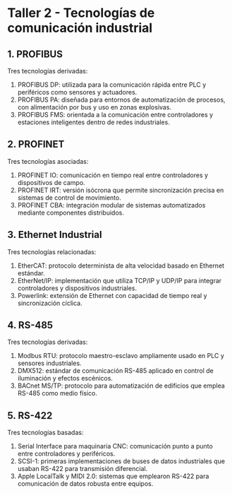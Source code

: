 # Taller 2 - Tecnologías de comunicación industrial

## 1. PROFIBUS
Tres tecnologías derivadas:
1. PROFIBUS DP: utilizada para la comunicación rápida entre PLC y periféricos como sensores y actuadores.  
2. PROFIBUS PA: diseñada para entornos de automatización de procesos, con alimentación por bus y uso en zonas explosivas.  
3. PROFIBUS FMS: orientada a la comunicación entre controladores y estaciones inteligentes dentro de redes industriales.

## 2. PROFINET
Tres tecnologías asociadas:
1. PROFINET IO: comunicación en tiempo real entre controladores y dispositivos de campo.  
2. PROFINET IRT: versión isócrona que permite sincronización precisa en sistemas de control de movimiento.  
3. PROFINET CBA: integración modular de sistemas automatizados mediante componentes distribuidos.

## 3. Ethernet Industrial
Tres tecnologías relacionadas:
1. EtherCAT: protocolo determinista de alta velocidad basado en Ethernet estándar.  
2. EtherNet/IP: implementación que utiliza TCP/IP y UDP/IP para integrar controladores y dispositivos industriales.  
3. Powerlink: extensión de Ethernet con capacidad de tiempo real y sincronización cíclica.

## 4. RS-485
Tres tecnologías derivadas:
1. Modbus RTU: protocolo maestro-esclavo ampliamente usado en PLC y sensores industriales.  
2. DMX512: estándar de comunicación RS-485 aplicado en control de iluminación y efectos escénicos.  
3. BACnet MS/TP: protocolo para automatización de edificios que emplea RS-485 como medio físico.

## 5. RS-422
Tres tecnologías basadas:
1. Serial Interface para maquinaria CNC: comunicación punto a punto entre controladores y periféricos.  
2. SCSI-1: primeras implementaciones de buses de datos industriales que usaban RS-422 para transmisión diferencial.  
3. Apple LocalTalk y MIDI 2.0: sistemas que emplearon RS-422 para comunicación de datos robusta entre equipos.
